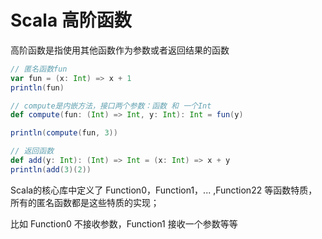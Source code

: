 # Scala 高阶函数

高阶函数是指使用其他函数作为参数或者返回结果的函数

```scala
// 匿名函数fun
var fun = (x: Int) => x + 1
println(fun)

// compute是内嵌方法，接口两个参数：函数 和 一个Int
def compute(fun: (Int) => Int, y: Int): Int = fun(y)

println(compute(fun, 3))

// 返回函数
def add(y: Int): (Int) => Int = (x: Int) => x + y
println(add(3)(2))
```

Scala的核心库中定义了 Function0，Function1，...  ,Function22 等函数特质，所有的匿名函数都是这些特质的实现；

比如 Function0 不接收参数，Function1 接收一个参数等等



